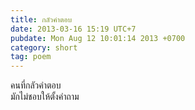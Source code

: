 ```yaml
---
title: กลัวคำตอบ
date: 2013-03-16 15:19 UTC+7
pubdate: Mon Aug 12 10:01:14 2013 +0700
category: short
tag: poem
---
```


คนที่กลัวคำตอบ  
มักไม่ชอบให้ตั้งคำถาม  
